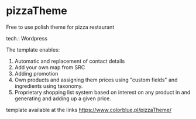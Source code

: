 # pizzaTheme
Free to use polish theme for pizza restaurant

tech.: Wordpress


The template enables:
1. Automatic and replacement of contact details
2. Add your own map from SRC
3. Adding promotion
4. Own products and assigning them prices using "custom fields" and ingredients using taxonomy.
5. Proprietary shopping list system based on interest on any product in and generating and adding up a given price.

template available at the links https://www.colorblue.pl/pizzaTheme/
